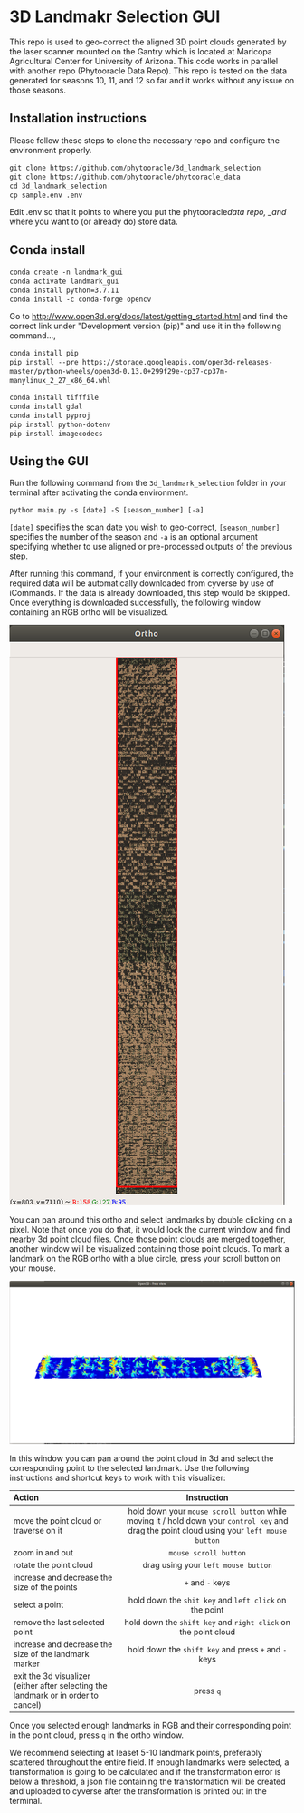 # 3D Landmakr Selection GUI

This repo is used to geo-correct the aligned 3D point clouds generated by the laser scanner mounted on the Gantry which is located at Maricopa Agricultural Center for University of Arizona. This code works in parallel with another repo (Phytooracle Data Repo). This repo is tested on the data generated for seasons 10, 11, and 12 so far and it works without any issue on those seasons.

## Installation instructions

Please follow these steps to clone the necessary repo and configure the environment properly.

```
git clone https://github.com/phytooracle/3d_landmark_selection
git clone https://github.com/phytooracle/phytooracle_data
cd 3d_landmark_selection
cp sample.env .env
```

Edit .env so that it points to where you put the phytooracle*data repo, \_and* where you want to (or already do) store data.

## Conda install

```
conda create -n landmark_gui
conda activate landmark_gui
conda install python=3.7.11
conda install -c conda-forge opencv
```

Go to http://www.open3d.org/docs/latest/getting_started.html and find the correct link under "Development version (pip)" and use it in the following command...,

```
conda install pip
pip install --pre https://storage.googleapis.com/open3d-releases-master/python-wheels/open3d-0.13.0+299f29e-cp37-cp37m-manylinux_2_27_x86_64.whl
```

```
conda install tifffile
conda install gdal
conda install pyproj
pip install python-dotenv
pip install imagecodecs
```

## Using the GUI

Run the following command from the `3d_landmark_selection` folder in your terminal after activating the conda environment.

```
python main.py -s [date] -S [season_number] [-a]
```

`[date]` specifies the scan date you wish to geo-correct, `[season_number]` specifies the number of the season and `-a` is an optional argument specifying whether to use aligned or pre-processed outputs of the previous step.

After running this command, if your environment is correctly configured, the required data will be automatically downloaded from cyverse by use of iCommands. If the data is already downloaded, this step would be skipped. Once everything is downloaded successfully, the following window containing an RGB ortho will be visualized.

![Ortho Window](figs/ortho-window.png)

You can pan around this ortho and select landmarks by double clicking on a pixel. Note that once you do that, it would lock the current window and find nearby 3d point cloud files. Once those point clouds are merged together, another window will be visualized containing those point clouds. To mark a landmark on the RGB ortho with a blue circle, press your scroll button on your mouse.

![3D Window](figs/3d.png)

In this window you can pan around the point cloud in 3d and select the corresponding point to the selected landmark. Use the following instructions and shortcut keys to work with this visualizer:

| Action                                                                             |                                                                 Instruction                                                                 |
| :--------------------------------------------------------------------------------- | :-----------------------------------------------------------------------------------------------------------------------------------------: |
| move the point cloud or traverse on it                                             | hold down your `mouse scroll button` while moving it / hold down your `control key` and drag the point cloud using your `left mouse button` |
| zoom in and out                                                                    |                                                            `mouse scroll button`                                                            |
| rotate the point cloud                                                             |                                                     drag using your `left mouse button`                                                     |
| increase and decrease the size of the points                                       |                                                              `+` and `-` keys                                                               |
| select a point                                                                     |                                           hold down the `shit key` and `left click` on the point                                            |
| remove the last selected point                                                     |                                       hold down the `shift key` and `right click` on the point cloud                                        |
| increase and decrease the size of the landmark marker                              |                                            hold down the `shift key` and press `+` and `-` keys                                             |
| exit the 3d visualizer (either after selecting the landmark or in order to cancel) |                                                                  press `q`                                                                  |

Once you selected enough landmarks in RGB and their corresponding point in the point cloud, press `q` in the ortho window.

We recommend selecting at leaset 5-10 landmark points, preferably scattered throughout the entire field. If enough landmarks were selected, a transformation is going to be calculated and if the transformation error is below a threshold, a json file containing the transformation will be created and uploaded to cyverse after the transformation is printed out in the terminal.
